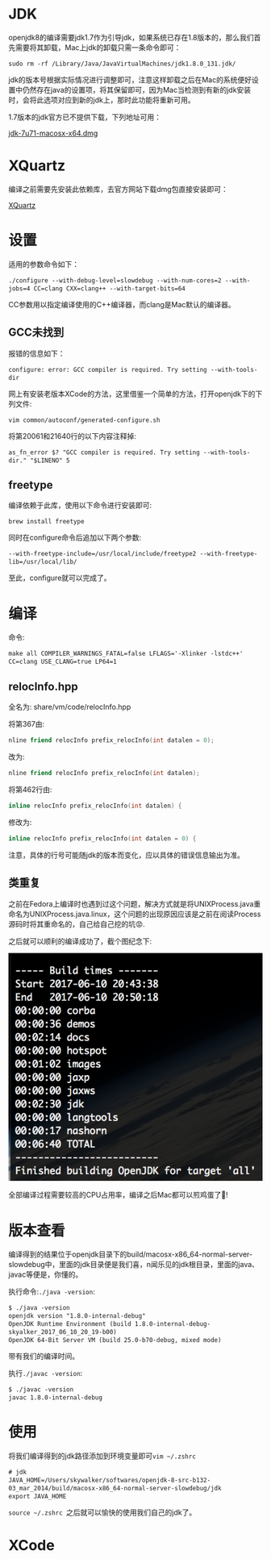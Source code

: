 # JDK

openjdk8的编译需要jdk1.7作为引导jdk，如果系统已存在1.8版本的，那么我们首先需要将其卸载，Mac上jdk的卸载只需一条命令即可：

```shell
sudo rm -rf /Library/Java/JavaVirtualMachines/jdk1.8.0_131.jdk/
```

jdk的版本号根据实际情况进行调整即可，注意这样卸载之后在Mac的系统便好设置中仍然存在java的设置项，将其保留即可，因为Mac当检测到有新的jdk安装时，会将此选项对应到新的jdk上，那时此功能将重新可用。

1.7版本的jdk官方已不提供下载，下列地址可用：

[jdk-7u71-macosx-x64.dmg](http://download.csdn.net/download/sxsj333/8331551)

# XQuartz

编译之前需要先安装此依赖库，去官方网站下载dmg包直接安装即可：

[XQuartz](https://www.xquartz.org/)

# 设置

适用的参数命令如下：

```shell
./configure --with-debug-level=slowdebug --with-num-cores=2 --with-jobs=4 CC=clang CXX=clang++ --with-target-bits=64
```

CC参数用以指定编译使用的C++编译器，而clang是Mac默认的编译器。

## GCC未找到

报错的信息如下：

```shell
configure: error: GCC compiler is required. Try setting --with-tools-dir
```

网上有安装老版本XCode的方法，这里借鉴一个简单的方法，打开openjdk下的下列文件:

```shell
vim common/autoconf/generated-configure.sh
```

将第20061和21640行的以下内容注释掉:

```shell
as_fn_error $? "GCC compiler is required. Try setting --with-tools-dir." "$LINENO" 5
```

## freetype

编译依赖于此库，使用以下命令进行安装即可:

```shell
brew install freetype
```

同时在configure命令后追加以下两个参数:

```shell
--with-freetype-include=/usr/local/include/freetype2 --with-freetype-lib=/usr/local/lib/ 
```

至此，configure就可以完成了。

# 编译

命令:

```shell
make all COMPILER_WARNINGS_FATAL=false LFLAGS='-Xlinker -lstdc++' CC=clang USE_CLANG=true LP64=1
```

## relocInfo.hpp

全名为: share/vm/code/relocInfo.hpp

将第367由:

```c++
nline friend relocInfo prefix_relocInfo(int datalen = 0);
```

改为:

```c++
nline friend relocInfo prefix_relocInfo(int datalen);
```

将第462行由:

```c++
inline relocInfo prefix_relocInfo(int datalen) {
```

修改为:

```c++
inline relocInfo prefix_relocInfo(int datalen = 0) {
```

注意，具体的行号可能随jdk的版本而变化，应以具体的错误信息输出为准。

## 类重复

之前在Fedora上编译时也遇到过这个问题，解决方式就是将UNIXProcess.java重命名为UNIXProcess.java.linux，这个问题的出现原因应该是之前在阅读Process源码时将其重命名的，自己给自己挖的坑😡.

之后就可以顺利的编译成功了，截个图纪念下:

![编译成功](images/build_finish.png)

全部编译过程需要较高的CPU占用率，编译之后Mac都可以煎鸡蛋了🍳!

# 版本查看

编译得到的结果位于openjdk目录下的build/macosx-x86_64-normal-server-slowdebug中，里面的jdk目录便是我们喜，n闻乐见的jdk根目录，里面的java、javac等便是，你懂的。

执行命令:`./java -version`:

```shell
$ ./java -version
openjdk version "1.8.0-internal-debug"
OpenJDK Runtime Environment (build 1.8.0-internal-debug-skyalker_2017_06_10_20_19-b00)
OpenJDK 64-Bit Server VM (build 25.0-b70-debug, mixed mode)
```

带有我们的编译时间。

执行`./javac -version`:

```shell
$ ./javac -version
javac 1.8.0-internal-debug
```

# 使用

将我们编译得到的jdk路径添加到环境变量即可`vim ~/.zshrc `

```shell
# jdk
JAVA_HOME=/Users/skywalker/softwares/openjdk-8-src-b132-03_mar_2014/build/macosx-x86_64-normal-server-slowdebug/jdk
export JAVA_HOME
```

`source ~/.zshrc `之后就可以愉快的使用我们自己的jdk了。

# XCode

